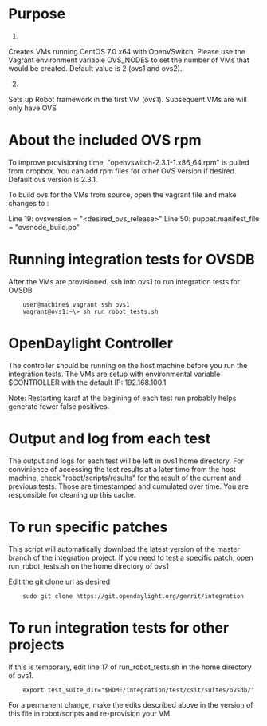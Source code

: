 # Purpose
1)
Creates VMs running CentOS 7.0 x64 with OpenVSwitch.
Please use the Vagrant environment variable OVS_NODES to set the number of VMs that would be created. Default value is 2 (ovs1 and ovs2).

2)
Sets up Robot framework in the first VM (ovs1). Subsequent VMs are will only have OVS

# About the included OVS rpm
To improve provisioning time, "openvswitch-2.3.1-1.x86_64.rpm" is pulled from dropbox. You can add rpm files for other OVS version if desired. Default ovs version is 2.3.1.

To build ovs for the VMs from source, open the vagrant file and make changes to :

Line 19: ovsversion = "<desired_ovs_release>"
Line 50: puppet.manifest_file  = "ovsnode_build.pp"

# Running integration tests for OVSDB

After the VMs are provisioned. ssh into ovs1 to run integration tests for OVSDB

        user@machine$ vagrant ssh ovs1
        vagrant@ovs1:~\> sh run_robot_tests.sh

# OpenDaylight Controller

The controller should be running on the host machine before you run the integration tests. The VMs are setup with environmental variable $CONTROLLER with the default IP: 192.168.100.1

Note: Restarting karaf at the begining of each test run probably helps generate fewer false positives.

# Output and log from each test

The output and logs for each test will be left in ovs1 home directory. For convinience of accessing the test results at a later time from the host machine, check "robot/scripts/results" for the result of the current and previous tests. Those are timestamped and cumulated over time. You are responsible for cleaning up this cache.

# To run specific patches

This script will automatically download the latest version of the master branch of the integration project. If you need to test a specific patch, open run_robot_tests.sh on the home directory of ovs1

Edit the git clone url as desired

        sudo git clone https://git.opendaylight.org/gerrit/integration

# To run integration tests for other projects

If this is temporary, edit line 17 of run_robot_tests.sh in the home directory of ovs1.

        export test_suite_dir="$HOME/integration/test/csit/suites/ovsdb/"

For a permanent change, make the edits described above in the version of this file in robot/scripts and re-provision your VM.
